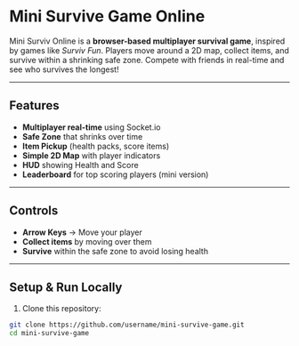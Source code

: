 # Mini Survive Game Online

Mini Surviv Online is a **browser-based multiplayer survival game**, inspired by games like *Surviv Fun*. Players move around a 2D map, collect items, and survive within a shrinking safe zone. Compete with friends in real-time and see who survives the longest!

---

## **Features**

- **Multiplayer real-time** using Socket.io  
- **Safe Zone** that shrinks over time  
- **Item Pickup** (health packs, score items)  
- **Simple 2D Map** with player indicators  
- **HUD** showing Health and Score  
- **Leaderboard** for top scoring players (mini version)  

---

## **Controls**

- **Arrow Keys** → Move your player  
- **Collect items** by moving over them  
- **Survive** within the safe zone to avoid losing health  

---

## **Setup & Run Locally**

1. Clone this repository:

```bash
git clone https://github.com/username/mini-survive-game.git
cd mini-survive-game
